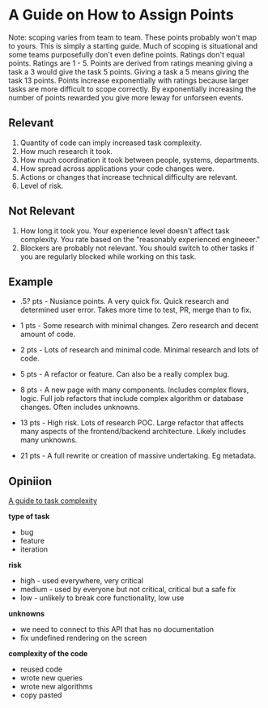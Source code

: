 # A Guide on How to Assign Points
Note: scoping varies from team to team. These points probably won't map to yours. This is simply a starting guide. Much of scoping is situational and some teams purposefully don't even define points.
Ratings don't equal points. Ratings are 1 - 5. Points are derived from ratings meaning giving a task a 3 would give the task 5 points. Giving a task a 5 means giving the task 13 points. Points increase exponentially with ratings because larger tasks are more difficult to scope correctly. By exponentially increasing the number of points rewarded you give more leway for unforseen events.

## Relevant
1. Quantity of code can imply increased task complexity.
2. How much research it took.
3. How much coordination it took between people, systems, departments.
4. How spread across applications your code changes were.
5. Actions or changes that increase technical difficulty are relevant.
6. Level of risk.

## Not Relevant
1. How long it took you. Your experience level doesn't affect task complexity. You rate based on the "reasonably experienced engineeer."
2. Blockers are probably not relevant. You should switch to other tasks if you are regularly blocked while working on this task.

## Example
- .5? pts - Nusiance points. A very quick fix. Quick research and determined user error. Takes more time to test, PR, merge than to fix.

- 1 pts - Some research with minimal changes. Zero research and decent amount of code.
- 2 pts - Lots of research and minimal code. Minimal research and lots of code.

- 5 pts - A refactor or feature. Can also be a really complex bug.
- 8 pts - A new page with many components. Includes complex flows, logic. Full job refactors that include complex algorithm or database changes. Often includes unknowns.
  
- 13 pts - High risk. Lots of research POC. Large refactor that affects many aspects of the frontend/backend architecture. Likely includes many unknowns.
- 21 pts - A full rewrite or creation of massive undertaking. Eg metadata.

## Opiniion
[A guide to task complexity](https://docs.google.com/document/d/1MSuWYbNTBS00HmtQlOtJ_cKs13rszjKwHm9ejwXnj24/edit?tab=t.0)

**type of task**
- bug
- feature
- iteration

**risk**
- high - used everywhere, very critical
- medium - used by everyone but not critical, critical but a safe fix
- low - unlikely to break core functionality, low use

**unknowns**
- we need to connect to this API that has no documentation
- fix undefined rendering on the screen

**complexity of the code**
- reused code
- wrote new queries
- wrote new algorithms
- copy pasted
